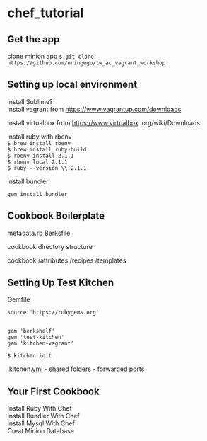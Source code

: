 chef_tutorial
=============

Get the app
-----------
clone minion app
`$ git clone https://github.com/nningego/tw_ac_vagrant_workshop`


Setting up local environment
----------------------------
install Sublime?  
install vagrant from https://www.vagrantup.com/downloads  

install virtualbox from https://www.virtualbox.  org/wiki/Downloads  

install ruby with rbenv  
`$ brew install rbenv`  
`$ brew install ruby-build`  
`$ rbenv install 2.1.1`  
`$ rbenv local 2.1.1`  
`$ ruby --version \\ 2.1.1`  

install bundler

`gem install bundler`


Cookbook Boilerplate
--------------------
metadata.rb
Berksfile

cookbook directory structure

cookbook
/attributes
/recipes
/templates


Setting Up Test Kitchen
-----------------------
Gemfile
```
source 'https://rubygems.org'


gem 'berkshelf'  
gem 'test-kitchen'  
gem 'kitchen-vagrant'
```

`$ kitchen init`

.kitchen.yml
	- shared folders
	- forwarded ports


Your First Cookbook
-------------------

Install Ruby With Chef  
Install Bundler With Chef  
Install Mysql With Chef  
Creat Minion Database  








